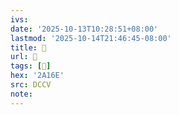 ```yaml
---
ivs:
date: '2025-10-13T10:28:51+08:00'
lastmod: '2025-10-14T21:46:45-08:00'
title: 􅙜
url: 􅙜
tags: [𪅮]
hex: '2A16E'
src: DCCV
note:
---
```

